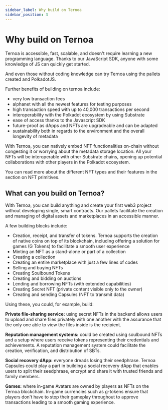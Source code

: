 ```yaml
---
sidebar_label: Why build on Ternoa
sidebar_position: 3
---
```


# Why build on Ternoa

Ternoa is accessible, fast, scalable, and doesn't require learning a new programming language. Thanks to our JavaScript SDK, anyone with some knowledge of JS can quickly get started. 

And even those without coding knowledge can try Ternoa using the pallets created and PolkadotJS. 

Further benefits of building on ternoa include: 
- very low transaction fees 
- alphanet with all the newest features for testing purposes 
- high transaction speed with up to 40,000 transactions per second 
- interoperability with the Polkadot ecosystem by using Substrate 
- ease of access thanks to the Javascript SDK 
- future-proof as dApps and NFTs are upgradeable and can be adapted
- sustainability both in regards to the environment and the overall longevity of metadata 


With Ternoa, you can natively embed NFT functionalities on-chain without congesting it or worrying about the metadata storage location. All your NFTs will be interoperable with other Substrate chains, opening up potential collaborations with other players in the Polkadot ecosystem. 

You can read more about the different NFT types and their features in the section on NFT primitives. 


## What can you build on Ternoa?

With Ternoa, you can build anything and create your first web3 project without developing single, smart contracts. Our pallets facilitate the creation and managing of digital assets and marketplaces in an accessible manner. 

A few building blocks include: 
- Creation, receipt, and transfer of tokens. Ternoa supports the creation of native coins on top of its blockchain, including offering a solution for games (G Tokens) to facilitate a smooth user experience
- Minting an NFT as a stand-alone or part of a collection
- Creating a collection
- Creating an entire marketplace with just a few lines of codes
- Selling and buying NFTs 
- Creating Soulbound Tokens 
- Creating and bidding on auctions 
- Lending and borrowing NFTs (with extended capabilities)
- Creating Secret NFT (private content visible only to the owner)
- Creating and sending Capsules (NFT to transmit data)

Using these, you could, for example, build: 

**Private file-sharing service:** using secret NFTs in the backend allows users to upload and share files privately with one another with the assurance that the only one able to view the files inside is the recipient. 

**Reputation management systems:** could be created using soulbound NFTs and a setup where users receive tokens representing their credentials and achievements. A reputation management system could facilitate the creation, verification, and distribution of SBTs. 

**Social recovery dApp:** everyone dreads losing their seedphrase. Ternoa Capsules could play a part in building a social recovery dApp that enables users to split their seedphrase, encrypt and share it with trusted friends and family members. 

**Games:** where in-game Avatars are owned by players as NFTs on the Ternoa blockchain. In-game currencies such as g-tokens ensure that players don't have to stop their gameplay throughout to approve transactions leading to a smooth gaming experience. 



